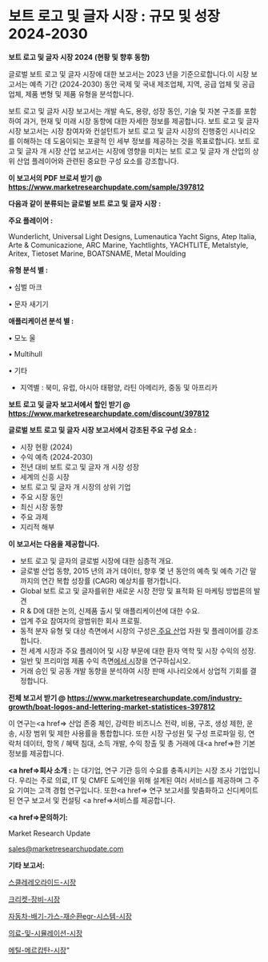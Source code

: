 # 보트 로고 및 글자 시장 : 규모 및 성장 2024-2030

<strong>보트 로고 및 글자 시장 2024 (현황 및 향후 동향)</strong>

글로벌 보트 로고 및 글자 시장에 대한 보고서는 2023 년을 기준으로합니다.이 시장 보고서는 예측 기간 (2024-2030) 동안 국제 및 국내 제조업체, 지역, 공급 업체 및 공급 업체, 제품 변형 및 제품 유형을 분석합니다.

보트 로고 및 글자 시장 보고서는 개발 속도, 용량, 성장 동인, 기술 및 자본 구조를 포함하여 과거, 현재 및 미래 시장 동향에 대한 자세한 정보를 제공합니다. 보트 로고 및 글자 시장 보고서는 시장 참여자와 컨설턴트가 보트 로고 및 글자 시장의 진행중인 시나리오를 이해하는 데 도움이되는 포괄적 인 세부 정보를 제공하는 것을 목표로합니다. 보트 로고 및 글자 개 시장 산업 보고서는 시장에 영향을 미치는 보트 로고 및 글자 개 산업의 상위 산업 플레이어와 관련된 중요한 구성 요소를 강조합니다.



<strong>이 보고서의 PDF 브로셔 받기 @ <a href=https://www.marketresearchupdate.com/sample/397812>https://www.marketresearchupdate.com/sample/397812</a></strong>



<strong>다음과 같이 분류되는 글로벌 보트 로고 및 글자 시장 :</strong>



<strong>주요 플레이어 :</strong>

Wunderlicht, Universal Light Designs, Lumenautica Yacht Signs, Atep Italia, Arte & Comunicazione, ARC Marine, Yachtlights, YACHTLITE, Metalstyle, Aritex, Tietoset Marine, BOATSNAME, Metal Moulding



<strong>유형 분석 별 :</strong>

• 심벌 마크

• 문자 새기기



<strong>애플리케이션 분석 별 :</strong>

• 모노 울

• Multihull

• 기타

<ul>
  <li>지역별 : 북미, 유럽, 아시아 태평양, 라틴 아메리카, 중동 및 아프리카</li>
</ul>


<strong>보트 로고 및 글자 보고서에서 할인 받기 @ <a href=https://www.marketresearchupdate.com/discount/397812>https://www.marketresearchupdate.com/discount/397812</a></strong>



<strong>글로벌 보트 로고 및 글자 시장 보고서에서 강조된 주요 구성 요소 :</strong>
<ul>
  <li>시장 현황 (2024)</li>
  <li>수익 예측 (2024-2030)</li>
  <li>전년 대비 보트 로고 및 글자 개 시장 성장</li>
  <li>세계의 신흥 시장</li>
  <li>보트 로고 및 글자 개 시장의 상위 기업</li>
  <li>주요 시장 동인</li>
  <li>최신 시장 동향</li>
  <li>주요 과제</li>
  <li>지리적 해부</li>
</ul>


<strong>이 보고서는 다음을 제공합니다.</strong>
<ul>
  <li>보트 로고 및 글자의 글로벌 시장에 대한 심층적 개요.</li>
  <li>글로벌 산업 동향, 2015 년의 과거 데이터, 향후 몇 년 동안의 예측 및 예측 기간 말까지의 연간 복합 성장률 (CAGR) 예상치를 평가합니다.</li>
  <li>Global 보트 로고 및 글자를위한 새로운 시장 전망 및 표적화 된 마케팅 방법론의 발견</li>
  <li>R &amp; D에 대한 논의, 신제품 출시 및 애플리케이션에 대한 수요.</li>
  <li>업계 주요 참여자의 광범위한 회사 프로필.</li>
  <li>동적 분자 유형 및 대상 측면에서 시장의 구성은<a href=> 주요 산</a>업 자원 및 플레이어를 강조합니다.</li>
  <li>전 세계 시장과 주요 플레이어 및 시장 부문에 대한 환자 역학 및 시장 수익의 성장.</li>
  <li>일반 및 프리미엄 제품 수익 측면<a href=>에서 시</a>장을 연구하십시오.</li>
  <li>거래 승인 및 공동 개발 동향을 분석하여 시장 판매 시나리오에서 상업적 기회를 결정합니다.</li>
</ul>



<strong>전체 보고서 받기 @ <a href=https://www.marketresearchupdate.com/industry-growth/boat-logos-and-lettering-market-statistices-397812>https://www.marketresearchupdate.com/industry-growth/boat-logos-and-lettering-market-statistices-397812</a></strong>

이 연구는<a href=> 산업 존중</a> 체인, 강력한 비즈니스 전략, 비용, 구조, 생성 제한, 운송, 시장 범위 및 제한 사용률을 통합합니다. 또한 시장 구성원 및 구성 프로파일 링, 연락처 데이터, 항목 / 혜택 침대, 소득 개발, 수익 창출 및 총 거래에 대<a href=>한 기본 </a>정보를 제공합니다.



<strong><a href=>회사 소</a>개 :</strong>
는 대기업, 연구 기관 등의 수요를 충족시키는 시장 조사 기업입니다. 우리는 주로 의료, IT 및 CMFE 도메인을 위해 설계된 여러 서비스를 제공하며 그 주요 기여는 고객 경험 연구입니다. 또한<a href=> 연구 보</a>고서를 맞춤화하고 신디케이트 된 연구 보고서 및 컨설팅 <a href=>서비스</a>를 제공합니다.



<strong><a href=>문의하기:</a></strong>

Market Research Update

sales@marketresearchupdate.com



<strong>기타 보고서:</strong>

<a href=https://www.linkedin.com/pulse/스클레레오라이드-시장-경쟁-분석-및-성장-잠재력-2029-isdailynews/>스클레레오라이드-시장</a>

<a href=https://www.linkedin.com/pulse/크리켓-장비-시장-동향-및-성장-전망-data-dive-diaries-24-analysis-v3mvf/>크리켓-장비-시장</a>

<a href=https://www.linkedin.com/pulse/자동차-배기-가스-재순환egr-시스템-시장-동향-및-성장-전망-trend-tracking-tips-360-analysis-oeusf/>자동차-배기-가스-재순환egr-시스템-시장</a>

<a href=https://www.linkedin.com/pulse/의료-및-시뮬레이션-시장-진입-전략-위험-평가2029년-trend-tracking-tips-360-analysis-zdibf/>의료-및-시뮬레이션-시장</a>

<a href=https://www.linkedin.com/pulse/메틸-메르캅탄-시장-동향-및-성장-전망-trend-tracking-tips-360-analysis-0jnyf/>메틸-메르캅탄-시장</a>"
